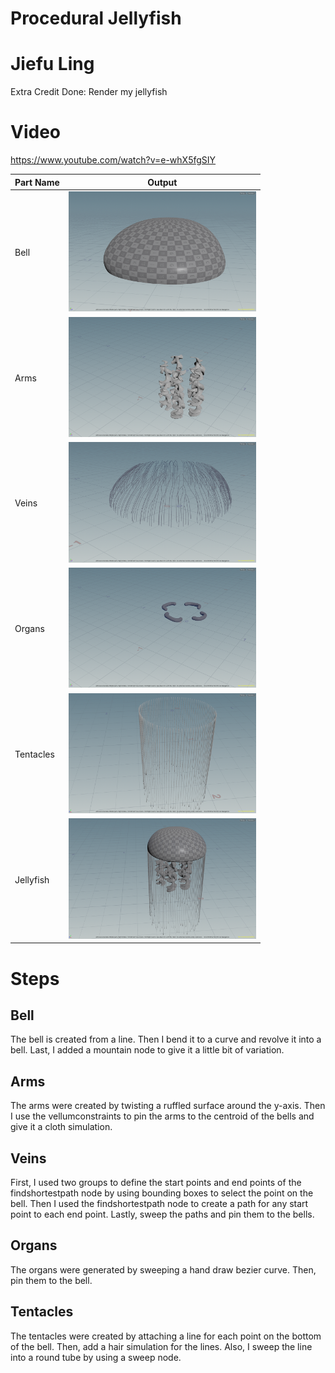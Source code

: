 # Procedural Jellyfish
# Jiefu Ling
Extra Credit Done: Render my jellyfish
# Video
https://www.youtube.com/watch?v=e-whX5fgSIY


| Part Name | Output |
|-|-|
| Bell | <img width="300" alt="bell" src="./assets/bell.png"> |
| Arms | <img width="300" alt="bell" src="./assets/arms.png"> |
| Veins | <img width="300" alt="bell" src="./assets/veins.png"> |
| Organs | <img width="300" alt="bell" src="./assets/Organs.png"> |
| Tentacles | <img width="300" alt="bell" src="./assets/tentacle.png"> |
| Jellyfish | <img width="300" alt="bell" src="./assets/jellyfish.png"> |

# Steps
## Bell
The bell is created from a line. Then I bend it to a curve and revolve it into a bell. Last, I added a mountain node to give it a little bit of variation. 

## Arms
The arms were created by twisting a ruffled surface around the y-axis. Then I use the vellumconstraints to pin the arms to the centroid of the bells and give it a cloth simulation. 

## Veins
First, I used two groups to define the start points and end points of the findshortestpath node by using bounding boxes to select the point on the bell. Then I used the findshortestpath node to create a path for any start point to each end point. Lastly, sweep the paths and pin them to the bells.

## Organs
The organs were generated by sweeping a hand draw bezier curve. Then, pin them to the bell.

## Tentacles
The tentacles were created by attaching a line for each point on the bottom of the bell. Then, add a hair simulation for the lines. Also, I sweep the line into a round tube by using a sweep node.
